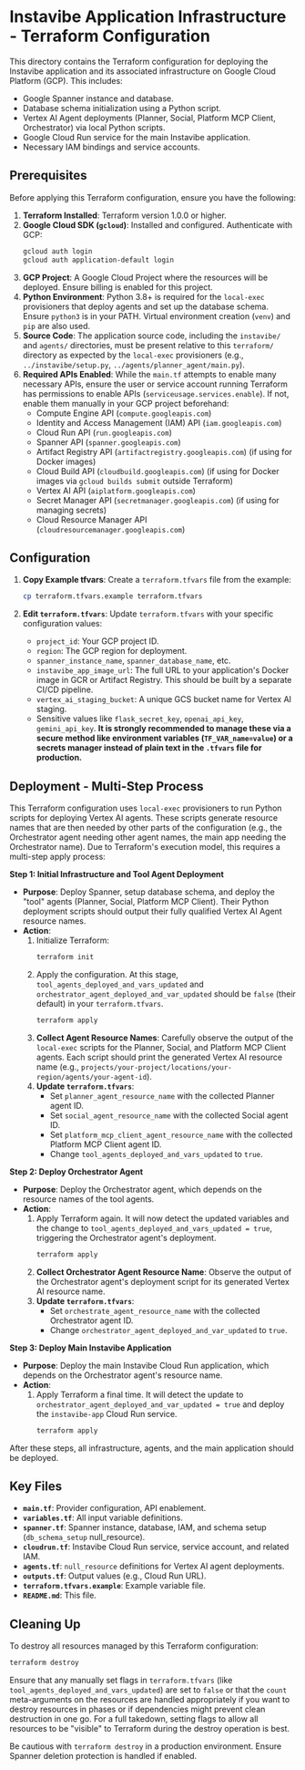 # Instavibe Application Infrastructure - Terraform Configuration

This directory contains the Terraform configuration for deploying the Instavibe application and its associated infrastructure on Google Cloud Platform (GCP). This includes:

- Google Spanner instance and database.
- Database schema initialization using a Python script.
- Vertex AI Agent deployments (Planner, Social, Platform MCP Client, Orchestrator) via local Python scripts.
- Google Cloud Run service for the main Instavibe application.
- Necessary IAM bindings and service accounts.

## Prerequisites

Before applying this Terraform configuration, ensure you have the following:

1.  **Terraform Installed**: Terraform version 1.0.0 or higher.
2.  **Google Cloud SDK (`gcloud`)**: Installed and configured. Authenticate with GCP:
    ```bash
    gcloud auth login
    gcloud auth application-default login
    ```
3.  **GCP Project**: A Google Cloud Project where the resources will be deployed. Ensure billing is enabled for this project.
4.  **Python Environment**: Python 3.8+ is required for the `local-exec` provisioners that deploy agents and set up the database schema. Ensure `python3` is in your PATH. Virtual environment creation (`venv`) and `pip` are also used.
5.  **Source Code**: The application source code, including the `instavibe/` and `agents/` directories, must be present relative to this `terraform/` directory as expected by the `local-exec` provisioners (e.g., `../instavibe/setup.py`, `../agents/planner_agent/main.py`).
6.  **Required APIs Enabled**: While the `main.tf` attempts to enable many necessary APIs, ensure the user or service account running Terraform has permissions to enable APIs (`serviceusage.services.enable`). If not, enable them manually in your GCP project beforehand:
    - Compute Engine API (`compute.googleapis.com`)
    - Identity and Access Management (IAM) API (`iam.googleapis.com`)
    - Cloud Run API (`run.googleapis.com`)
    - Spanner API (`spanner.googleapis.com`)
    - Artifact Registry API (`artifactregistry.googleapis.com`) (if using for Docker images)
    - Cloud Build API (`cloudbuild.googleapis.com`) (if using for Docker images via `gcloud builds submit` outside Terraform)
    - Vertex AI API (`aiplatform.googleapis.com`)
    - Secret Manager API (`secretmanager.googleapis.com`) (if using for managing secrets)
    - Cloud Resource Manager API (`cloudresourcemanager.googleapis.com`)

## Configuration

1.  **Copy Example tfvars**:
    Create a `terraform.tfvars` file from the example:
    ```bash
    cp terraform.tfvars.example terraform.tfvars
    ```

2.  **Edit `terraform.tfvars`**:
    Update `terraform.tfvars` with your specific configuration values:
    - `project_id`: Your GCP project ID.
    - `region`: The GCP region for deployment.
    - `spanner_instance_name`, `spanner_database_name`, etc.
    - `instavibe_app_image_url`: The full URL to your application's Docker image in GCR or Artifact Registry. This should be built by a separate CI/CD pipeline.
    - `vertex_ai_staging_bucket`: A unique GCS bucket name for Vertex AI staging.
    - Sensitive values like `flask_secret_key`, `openai_api_key`, `gemini_api_key`. **It is strongly recommended to manage these via a secure method like environment variables (`TF_VAR_name=value`) or a secrets manager instead of plain text in the `.tfvars` file for production.**

## Deployment - Multi-Step Process

This Terraform configuration uses `local-exec` provisioners to run Python scripts for deploying Vertex AI agents. These scripts generate resource names that are then needed by other parts of the configuration (e.g., the Orchestrator agent needing other agent names, the main app needing the Orchestrator name). Due to Terraform's execution model, this requires a multi-step apply process:

**Step 1: Initial Infrastructure and Tool Agent Deployment**

   - **Purpose**: Deploy Spanner, setup database schema, and deploy the "tool" agents (Planner, Social, Platform MCP Client). Their Python deployment scripts should output their fully qualified Vertex AI Agent resource names.
   - **Action**:
     1. Initialize Terraform:
        ```bash
        terraform init
        ```
     2. Apply the configuration. At this stage, `tool_agents_deployed_and_vars_updated` and `orchestrator_agent_deployed_and_var_updated` should be `false` (their default) in your `terraform.tfvars`.
        ```bash
        terraform apply
        ```
     3. **Collect Agent Resource Names**: Carefully observe the output of the `local-exec` scripts for the Planner, Social, and Platform MCP Client agents. Each script should print the generated Vertex AI resource name (e.g., `projects/your-project/locations/your-region/agents/your-agent-id`).
     4. **Update `terraform.tfvars`**:
        - Set `planner_agent_resource_name` with the collected Planner agent ID.
        - Set `social_agent_resource_name` with the collected Social agent ID.
        - Set `platform_mcp_client_agent_resource_name` with the collected Platform MCP Client agent ID.
        - Change `tool_agents_deployed_and_vars_updated` to `true`.

**Step 2: Deploy Orchestrator Agent**

   - **Purpose**: Deploy the Orchestrator agent, which depends on the resource names of the tool agents.
   - **Action**:
     1. Apply Terraform again. It will now detect the updated variables and the change to `tool_agents_deployed_and_vars_updated = true`, triggering the Orchestrator agent's deployment.
        ```bash
        terraform apply
        ```
     2. **Collect Orchestrator Agent Resource Name**: Observe the output of the Orchestrator agent's deployment script for its generated Vertex AI resource name.
     3. **Update `terraform.tfvars`**:
        - Set `orchestrate_agent_resource_name` with the collected Orchestrator agent ID.
        - Change `orchestrator_agent_deployed_and_var_updated` to `true`.

**Step 3: Deploy Main Instavibe Application**

   - **Purpose**: Deploy the main Instavibe Cloud Run application, which depends on the Orchestrator agent's resource name.
   - **Action**:
     1. Apply Terraform a final time. It will detect the update to `orchestrator_agent_deployed_and_var_updated = true` and deploy the `instavibe-app` Cloud Run service.
        ```bash
        terraform apply
        ```

After these steps, all infrastructure, agents, and the main application should be deployed.

## Key Files

- **`main.tf`**: Provider configuration, API enablement.
- **`variables.tf`**: All input variable definitions.
- **`spanner.tf`**: Spanner instance, database, IAM, and schema setup (`db_schema_setup` null_resource).
- **`cloudrun.tf`**: Instavibe Cloud Run service, service account, and related IAM.
- **`agents.tf`**: `null_resource` definitions for Vertex AI agent deployments.
- **`outputs.tf`**: Output values (e.g., Cloud Run URL).
- **`terraform.tfvars.example`**: Example variable file.
- **`README.md`**: This file.

## Cleaning Up

To destroy all resources managed by this Terraform configuration:

```bash
terraform destroy
```
Ensure that any manually set flags in `terraform.tfvars` (like `tool_agents_deployed_and_vars_updated`) are set to `false` or that the `count` meta-arguments on the resources are handled appropriately if you want to destroy resources in phases or if dependencies might prevent clean destruction in one go. For a full takedown, setting flags to allow all resources to be "visible" to Terraform during the destroy operation is best.

Be cautious with `terraform destroy` in a production environment. Ensure Spanner deletion protection is handled if enabled.
